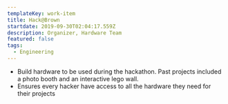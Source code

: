 ```yaml
---
templateKey: work-item
title: Hack@Brown
startdate: 2019-09-30T02:04:17.559Z
description: Organizer, Hardware Team
featured: false
tags:
  - Engineering
---
```


- Build hardware to be used during the hackathon. Past projects included a photo booth and an interactive lego wall.
- Ensures every hacker have access to all the hardware they need for their projects
